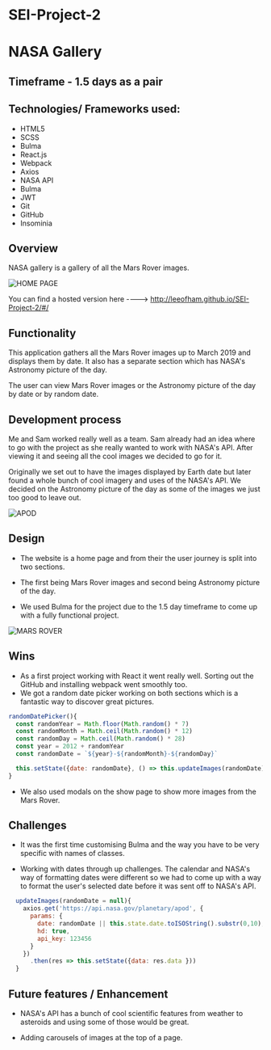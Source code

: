 # SEI-Project-2

# NASA Gallery

## Timeframe - 1.5 days as a pair

## Technologies/ Frameworks used:
* HTML5
* SCSS
* Bulma
* React.js
* Webpack
* Axios
* NASA API
* Bulma
* JWT
* Git
* GitHub
* Insominia

## Overview
NASA gallery is a gallery of all the Mars Rover images.

![HOME PAGE](https://user-images.githubusercontent.com/42970647/60115978-0efaeb00-976f-11e9-8857-ec5d618e618c.png)

You can find a hosted version here ----> http://leeofham.github.io/SEI-Project-2/#/

## Functionality
This application gathers all the Mars Rover images up to March 2019 and displays them by date. It also has a separate section which has NASA's Astronomy picture of the day.

The user can view Mars Rover images or the Astronomy picture of the day by date or by random date.

## Development process

Me and Sam worked really well as a team. Sam already had an idea where to go with the project as she really wanted to work with NASA's API. After viewing it and seeing all the cool images we decided to go for it.

Originally we set out to have the images displayed by Earth date but later found a whole bunch of cool imagery and uses of the NASA's API. We decided on the Astronomy picture of the day as some of the images we just too good to leave out.

![APOD](https://user-images.githubusercontent.com/42970647/60115991-14f0cc00-976f-11e9-96c9-41be0a411fc6.png)


## Design

* The website is a home page and from their the user journey is split into two sections.
* The first being Mars Rover images and second being Astronomy picture of the day.

* We used Bulma for the project due to the 1.5 day timeframe to come up with a fully functional project.

![MARS ROVER](https://user-images.githubusercontent.com/42970647/60115983-11f5db80-976f-11e9-9412-96b4ec68df23.png)


## Wins

* As a first project working with React it went really well. Sorting out the GitHub and installing webpack went smoothly too.
* We got a random date picker working on both sections which is a fantastic way to discover great pictures.

```javascript
randomDatePicker(){
  const randomYear = Math.floor(Math.random() * 7)
  const randomMonth = Math.ceil(Math.random() * 12)
  const randomDay = Math.ceil(Math.random() * 28)
  const year = 2012 + randomYear
  const randomDate = `${year}-${randomMonth}-${randomDay}`

  this.setState({date: randomDate}, () => this.updateImages(randomDate))
}
```

* We also used modals on the show page to show more images from the Mars Rover.


## Challenges
* It was the first time customising Bulma and the way you have to be very specific with names of classes.

* Working with dates through up challenges. The calendar and NASA's way of formatting dates were different so we had to come up with a way to format the user's selected date before it was sent off to NASA's API.

```javascript
  updateImages(randomDate = null){
    axios.get('https://api.nasa.gov/planetary/apod', {
      params: {
        date: randomDate || this.state.date.toISOString().substr(0,10),
        hd: true,
        api_key: 123456
      }
    })
      .then(res => this.setState({data: res.data }))
  }
```

## Future features / Enhancement
* NASA's API has a bunch of cool scientific features from weather to asteroids and using some of those would be great.

* Adding carousels of images at the top of a page.
